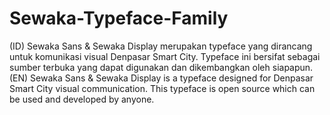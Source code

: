 # Sewaka-Typeface-Family
(ID) Sewaka Sans &amp; Sewaka Display merupakan typeface yang dirancang untuk komunikasi visual Denpasar Smart City. Typeface ini bersifat sebagai sumber terbuka yang dapat digunakan dan dikembangkan oleh siapapun.
(EN) Sewaka Sans &amp; Sewaka Display is a typeface designed for Denpasar Smart City visual communication. This typeface is open source which can be used and developed by anyone.
